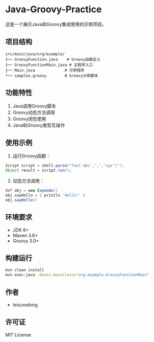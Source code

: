 # Java-Groovy-Practice

这是一个展示Java和Groovy集成使用的示例项目。

## 项目结构

```
src/main/java/org/example/
├── GroovyFunction.java    # Groovy函数定义
├── GroovyFunctionMain.java # 主程序入口
├── Main.java             # 示例程序
└── samples.groovy        # Groovy示例脚本
```

## 功能特性

1. Java调用Groovy脚本
2. Groovy动态方法调用
3. Groovy闭包使用
4. Java和Groovy类型互操作

## 使用示例

1. 运行Groovy函数：
```java
Script script = shell.parse("foo('abc',',','xyz')");
Object result = script.run();
```

2. 动态方法调用：
```groovy
def obj = new Expando()
obj.sayHello = { println 'Hello!' }
obj.sayHello()
```

## 环境要求

- JDK 8+
- Maven 3.6+
- Groovy 3.0+

## 构建运行

```bash
mvn clean install
mvn exec:java -Dexec.mainClass="org.example.GroovyFunctionMain"
```

## 作者

- leisuredong

## 许可证

MIT License 